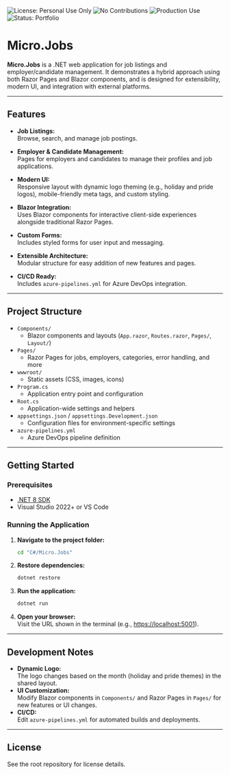 ![License: Personal Use Only](https://img.shields.io/badge/license-personal--use--only-blue.svg)
![No Contributions](https://img.shields.io/badge/contributions-closed-red.svg)
![Production Use](https://img.shields.io/badge/production%20use-not%20authorized-lightgrey.svg)
![Status: Portfolio](https://img.shields.io/badge/status-portfolio-brightgreen.svg)

# Micro.Jobs

**Micro.Jobs** is a .NET web application for job listings and employer/candidate management. It demonstrates a hybrid approach using both Razor Pages and Blazor components, and is designed for extensibility, modern UI, and integration with external platforms.

---

## Features

- **Job Listings:**  
  Browse, search, and manage job postings.

- **Employer & Candidate Management:**  
  Pages for employers and candidates to manage their profiles and job applications.

- **Modern UI:**  
  Responsive layout with dynamic logo theming (e.g., holiday and pride logos), mobile-friendly meta tags, and custom styling.

- **Blazor Integration:**  
  Uses Blazor components for interactive client-side experiences alongside traditional Razor Pages.

- **Custom Forms:**  
  Includes styled forms for user input and messaging.

- **Extensible Architecture:**  
  Modular structure for easy addition of new features and pages.

- **CI/CD Ready:**  
  Includes `azure-pipelines.yml` for Azure DevOps integration.

---

## Project Structure

- `Components/`
  - Blazor components and layouts (`App.razor`, `Routes.razor`, `Pages/`, `Layout/`)
- `Pages/`
  - Razor Pages for jobs, employers, categories, error handling, and more
- `wwwroot/`
  - Static assets (CSS, images, icons)
- `Program.cs`
  - Application entry point and configuration
- `Root.cs`
  - Application-wide settings and helpers
- `appsettings.json` / `appsettings.Development.json`
  - Configuration files for environment-specific settings
- `azure-pipelines.yml`
  - Azure DevOps pipeline definition

---

## Getting Started

### Prerequisites

- [.NET 8 SDK](https://dotnet.microsoft.com/download)
- Visual Studio 2022+ or VS Code

### Running the Application

1. **Navigate to the project folder:**

   ```sh
   cd "C#/Micro.Jobs"
   ```

2. **Restore dependencies:**

   ```sh
   dotnet restore
   ```

3. **Run the application:**

   ```sh
   dotnet run
   ```

4. **Open your browser:**  
   Visit the URL shown in the terminal (e.g., [https://localhost:5001](https://localhost:5001)).

---

## Development Notes

- **Dynamic Logo:**  
  The logo changes based on the month (holiday and pride themes) in the shared layout.
- **UI Customization:**  
  Modify Blazor components in `Components/` and Razor Pages in `Pages/` for new features or UI changes.
- **CI/CD:**  
  Edit `azure-pipelines.yml` for automated builds and deployments.

---

## License

See the root repository for license details.
